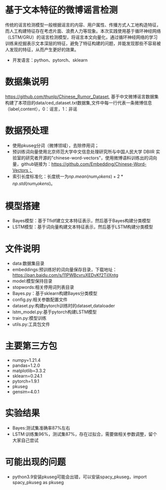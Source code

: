 # 基于文本特征的微博谣言检测
  传统的谣言检测模型一般根据谣言的内容、用户属性、传播方式人工地构造特征，而人工构建特征存在考虑片面、浪费人力等现象。本次实践使用基于循环神经网络（LSTM/GRU）的谣言检测模型，将谣言本文向量化，通过循环神经网络的学习训练来挖掘表示文本深层的特征，避免了特征构建的问题，并能发现那些不容易被人发现的特征，从而产生更好的效果。
  * 开发语言：python、pytorch、sklearn
# 数据集说明
  https://github.com/thunlp/Chinese_Rumor_Dataset, 基于中文微博谣言数据集构建了本项目的data/ced_dataset.txt数据集,文件中每一行代表一条微博信息（label,content），0：谣言，1：非谣
# 数据预处理
  * 使用pkuseg分词（微博领域），去除停用词；
  * 预训练词向量使用北京师范大学中文信息处理研究所与中国人民大学 DBIIR 实验室的研究者开源的"chinese-word-vectors"，使用微博语料训练出的词向量，github链接为：https://github.com/Embedding/Chinese-Word-Vectors；
  * 索引长度标准化：长度统一为$np.mean(num_tokens) + 2 * np.std(num_tokens)$。
 # 模型搭建
   * Bayes模型：基于Tfidf建立文本特征表示，然后基于Bayes构建分类模型
   * LSTM模型：基于词向量构建文本特征表示，然后基于LSTM构建分类模型
# 文件说明
  * data:数据集目录
  * embeddings:预训练好的词向量保存目录，下载地址：https://pan.baidu.com/s/11PWBcvruXEDvKf2TiIXntg
  * model:模型保持目录
  * stopwords:相关停用词列表目录
  * Bayes.py：基于sklearn构建Bayes分类模型
  * config.py:相关参数配置文件
  * dataset.py:构建pytorch训练时的dataset,dataloader
  * lstm_model.py:基于pytorch构建LSTM模型
  * train.py:模型训练
  * utils.py:工具包文件
 # 主要第三方包
   * numpy=1.21.4
   * pandas=1.2.0
   * matplotlib=3.3.2
   * sklearn=0.24.1
   * pytorch=1.9.1
   * pkuseg
   * gensim=4.0.1
# 实验结果
  * Bayes:测试集准确率87%左右
  * LSTM:训练集96%，测试集87%，存在过拟合，需要做相关参数调整，留个大家自己尝试
# 可能出现的问题
  * python3.9安装pkuseg可能会出错，可以安装spacy_pkuseg，import spacy_pkuseg as pkuseg
   
